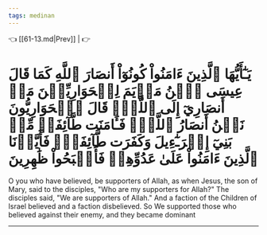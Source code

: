 ```yaml
---
tags: medinan
---
```


👈 [[61-13.md|Prev]] |  👉

# يَـٰٓأَيُّهَا ٱلَّذِينَ ءَامَنُواْ كُونُوٓاْ أَنصَارَ ٱللَّهِ كَمَا قَالَ عِيسَى ٱبۡنُ مَرۡيَمَ لِلۡحَوَارِيِّـۧنَ مَنۡ أَنصَارِيٓ إِلَى ٱللَّهِۖ قَالَ ٱلۡحَوَارِيُّونَ نَحۡنُ أَنصَارُ ٱللَّهِۖ فَـَٔامَنَت طَّآئِفَةٞ مِّنۢ بَنِيٓ إِسۡرَـٰٓءِيلَ وَكَفَرَت طَّآئِفَةٞۖ فَأَيَّدۡنَا ٱلَّذِينَ ءَامَنُواْ عَلَىٰ عَدُوِّهِمۡ فَأَصۡبَحُواْ ظَٰهِرِينَ

O you who have believed, be supporters of Allah, as when Jesus, the son of Mary, said to the disciples, "Who are my supporters for Allah?" The disciples said, "We are supporters of Allah." And a faction of the Children of Israel believed and a faction disbelieved. So We supported those who believed against their enemy, and they became dominant

---

